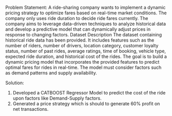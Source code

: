 Problem Statement:
A ride-sharing company wants to implement a dynamic pricing strategy to optimize fares based on real-time market conditions. The company only uses ride duration to decide ride fares currently. The company aims to leverage data-driven techniques to analyze historical data and develop a predictive model that can dynamically adjust prices in response to changing factors.
Dataset Description
The dataset containing historical ride data has been provided. It includes features such as the number of riders, number of drivers, location category, customer loyalty status, number of past rides, average ratings, time of booking, vehicle type, expected ride duration, and historical cost of the rides.
The goal is to build a dynamic pricing model that incorporates the provided features to predict optimal fares for rides in real-time. The model must consider factors such as demand patterns and supply availability.

Solution:
1) Developed a CATBOOST Regressor Model to predict the cost of the ride upon factors like Demand-Supply factors.
2) Generated a price strategy which is should to generate 60% profit on net transactions.
